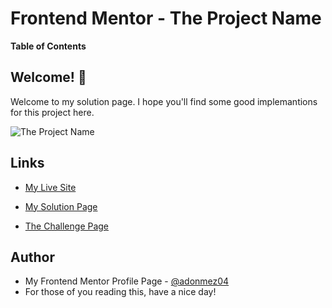 # Frontend Mentor - The Project Name

**Table of Contents**

## Welcome! 👋

Welcome to my solution page. I hope you'll find some good implemantions for this project here.

![The Project Name](./The-Preview-Image-in-your-design-directory.jpg)

## Links

- [My Live Site](My-live-site-in-github.io)

- [My Solution Page](My-Project-Page-in-frontendmentor.io)

- [The Challenge Page](Add-the-link-from-then-https://www.frontendmentor.io/challenges)

<!-- ## Overview -->

<!-- ## The Problems and Solutions -->

<!-- ## My Questions for The Community -->

<!-- ## Community Feedbacks -->

<!-- ## Good Implementations -->

<!-- ## Useful Resources -->

<!-- - [The link title](The link) -->

<!-- ## Acknowledgments -->

<!-- - Thanks XXX for your helpful comment. [@The profile hastag](The profile link) -->

## Author

- My Frontend Mentor Profile Page - [@adonmez04](https://www.frontendmentor.io/profile/adonmez04)
- For those of you reading this, have a nice day!
